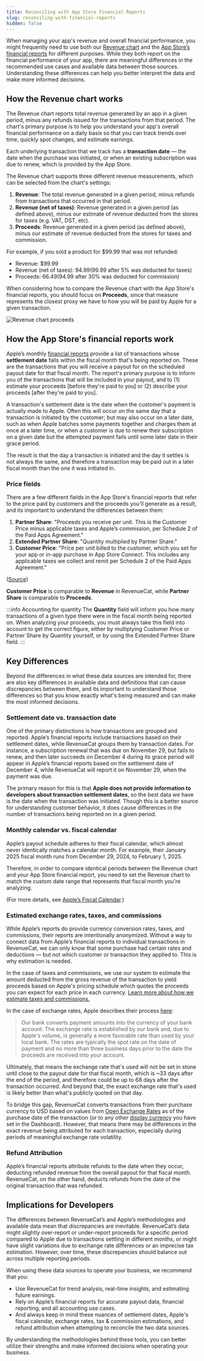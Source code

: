 ```yaml
---
title: Reconciling with App Store Financial Reports
slug: reconciling-with-financial-reports
hidden: false
---
```


When managing your app's revenue and overall financial performance, you might frequently need to use both our [Revenue chart](https://app.revenuecat.com/charts/revenue) and the [App Store’s financial reports](https://developer.apple.com/help/app-store-connect/getting-paid/download-financial-reports/) for different purposes. While they both report on the financial performance of your app, there are meaningful differences in the recommended use cases and available data between those sources. Understanding these differences can help you better interpret the data and make more informed decisions.

## How the Revenue chart works

The Revenue chart reports total revenue generated by an app in a given period, minus any refunds issued for the transactions from that period. The chart's primary purpose is to help you understand your app's overall financial performance on a daily basis so that you can track trends over time, quickly spot changes, and estimate earnings.

Each underlying transaction that we track has a **transaction date** — the date when the purchase was initiated, or when an existing subscription was due to renew, which is provided by the App Store.

The Revenue chart supports three different revenue measurements, which can be selected from the chart's settings:

1. **Revenue**: The total revenue generated in a given period, minus refunds from transactions that occurred in that period.
2. **Revenue (net of taxes)**: Revenue generated in a given period (as defined above), minus our estimate of revenue deducted from the stores for taxes (e.g. VAT, DST, etc).
3. **Proceeds**: Revenue generated in a given period (as defined above), minus our estimate of revenue deducted from the stores for taxes and commission.

For example, if you sold a product for $99.99 that was not refunded:

- Revenue: $99.99
- Revenue (net of taxes): $94.99 ($99.99 after 5% was deducted for taxes)
- Proceeds: $66.49 ($94.99 after 30% was deducted for commission)

When considering how to compare the Revenue chart with the App Store's financial reports, you should focus on **Proceeds**, since that measure represents the closest proxy we have to how you will be paid by Apple for a given transaction.

![Revenue chart proceeds](/docs_images/dashboard-and-metrics/reconciliation/revenue-chart-proceeds.png)

## How the App Store's financial reports work

Apple’s monthly [financial reports](https://developer.apple.com/help/app-store-connect/getting-paid/download-financial-reports/) provide a list of transactions whose **settlement date** falls within the fiscal month that's being reported on. These are the transactions that you will receive a payout for on the scheduled payout date for that fiscal month. The report's primary purpose is to inform you of the transactions that will be included in your payout, and to (1) estimate your proceeds [before they're paid to you] or (2) describe your proceeds [after they're paid to you].

A transaction's settlement date is the date when the customer's payment is actually made to Apple. Often this will occur on the same day that a transaction is initiated by the customer; but may also occur on a later date, such as when Apple batches some payments together and charges them at once at a later time, or when a customer is due to renew their subscription on a given date but the attempted payment fails until some later date in their grace period.

The result is that the day a transaction is initiated and the day it settles is not always the same, and therefore a transaction may be paid out in a later fiscal month than the one it was initiated in.

### Price fields

There are a few different fields in the App Store's financial reports that refer to the price paid by customers and the proceeds you'll generate as a result, and its important to understand the differences between them:

1. **Partner Share**: "Proceeds you receive per unit. This is the Customer Price minus applicable taxes and Apple’s commission, per Schedule 2 of the Paid Apps Agreement."
2. **Extended Partner Share**: "Quantity multiplied by Partner Share."
3. **Customer Price**: "Price per unit billed to the customer, which you set for your app or in-app purchase in App Store Connect. This includes any applicable taxes we collect and remit per Schedule 2 of the Paid Apps Agreement."

([Source](https://developer.apple.com/help/app-store-connect/reference/financial-report-fields))

**Customer Price** is comparable to **Revenue** in RevenueCat, while **Partner Share** is comparable to **Proceeds**.

:::info Accounting for quantity
The **Quantity** field will inform you how many transactions of a given type there were in the fiscal month being reported on. When analyzing your proceeds, you must always take this field into account to get the correct figure, either by multiplying Customer Price or Partner Share by Quantity yourself, or by using the Extended Partner Share field.
:::

## Key Differences

Beyond the differences in what these data sources are intended for, there are also key differences in available data and definitions that can cause discrepancies between them, and its important to understand those differences so that you know exactly what's being measured and can make the most informed decisions.

### Settlement date vs. transaction date

One of the primary distinctions is how transactions are grouped and reported. Apple’s financial reports include transactions based on their settlement dates, while RevenueCat groups them by transaction dates. For instance, a subscription renewal that was due on November 29, but fails to renew, and then later succeeds on December 4 during its grace period will appear in Apple’s financial reports based on the settlement date of December 4, while RevenueCat will report it on November 29, when the payment was due.

The primary reason for this is that **Apple does not provide information to developers about transaction settlement dates**, so the best data we have is the date when the transaction was initiated. Though this is a better source for understanding customer behavior, it does cause differences in the number of transactions being reported on in a given period.

### Monthly calendar vs. fiscal calendar

Apple’s payout schedule adheres to their fiscal calendar, which almost never identically matches a calendar month. For example, their January 2025 fiscal month runs from December 29, 2024, to February 1, 2025.

Therefore, in order to compare identical periods between the Revenue chart and your App Store financial report, you need to set the Revenue chart to match the custom date range that represents that fiscal month you're analyzing.

(For more details, see [Apple’s Fiscal Calendar](https://www.revenuecat.com/blog/growth/apple-fiscal-calendar-year-payment-dates/).)

### Estimated exchange rates, taxes, and commissions

While Apple’s reports do provide currency conversion rates, taxes, and commissions, their reports are intentionally anonymized. Without a way to connect data from Apple’s financial reports to individual transactions in RevenueCat, we can only know that some purchase had certain rates and deductions — but not which customer or transaction they applied to. This is why estimation is needed.

In the case of taxes and commissions, we use our system to estimate the amount deducted from the gross revenue of the transaction to yield proceeds based on Apple's pricing schedule which quotes the proceeds you can expect for each price in each currency. [Learn more about how we estimate taxes and commissions.](https://www.revenuecat.com/docs/dashboard-and-metrics/taxes-and-commissions)

In the case of exchange rates, Apple describes their process [here](https://developer.apple.com/help/app-store-connect/getting-paid/overview-of-receiving-payments):

> Our bank converts payment amounts into the currency of your bank account. The exchange rate is established by our bank and, due to Apple's volume, is generally a more favorable rate than used by your local bank. The rates are typically the spot rate on the date of payment and no more than three business days prior to the date the proceeds are received into your account.

Ultimately, that means the exchange rate that's used will not be set in stone until close to the payout date for that fiscal month, which is ~33 days after the end of the period, and therefore could be up to 68 days after the transaction occurred. And beyond that, the exact exchange rate that's used is likely better than what's publicly quoted on that day.

To bridge this gap, RevenueCat converts transactions from their purchase currency to USD based on values from [Open Exchange Rates](https://openexchangerates.org/) as of the purchase date of the transaction (or to any other [display currency](https://www.revenuecat.com/docs/dashboard-and-metrics/display-currency) you have set in the Dashboard). However, that means there may be differences in the exact revenue being attributed for each transaction, especially during periods of meaningful exchange rate volatility.

### Refund Attribution

Apple’s financial reports attribute refunds to the date when they occur, deducting refunded revenue from the overall payout for that fiscal month. RevenueCat, on the other hand, deducts refunds from the date of the original transaction that was refunded.

## Implications for Developers

The differences between RevenueCat’s and Apple’s methodologies and available data mean that discrepancies are inevitable. RevenueCat’s data might slightly over-report or under-report proceeds for a specific period compared to Apple due to transactions settling in different months, or might have slight variations due to exchange rate differences or an imprecise tax estimation. However, over time, these discrepancies should balance out across multiple reporting periods.

When using these data sources to operate your business, we recommend that you:

- Use RevenueCat for trend analysis, real-time insights, and estimating future earnings.
- Rely on Apple’s financial reports for accurate payout data, financial reporting, and all accounting use cases.
- And always keep in mind these nuances of settlement dates, Apple's fiscal calendar, exchange rates, tax & commission estimations, and refund attribution when attempting to reconcile the two data sources.

By understanding the methodologies behind these tools, you can better utilize their strengths and make informed decisions when operating your business.
